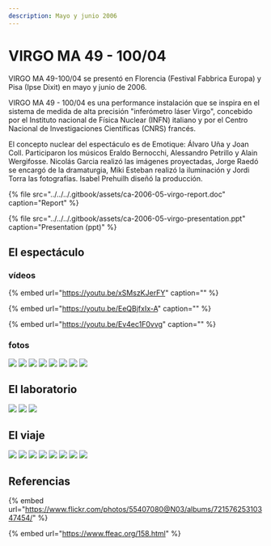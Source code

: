 ```yaml
---
description: Mayo y junio 2006
---
```


# VIRGO MA 49 - 100/04

VIRGO MA 49-100/04 se presentó en Florencia \(Festival Fabbrica Europa\) y Pisa \(Ipse Dixit\) en mayo y junio de 2006.

VIRGO MA 49 - 100/04 es una performance instalación que se inspira en el sistema de medida de alta precisión "inferómetro láser Virgo", concebido por el Instituto nacional de Física Nuclear \(INFN\) italiano y por el Centro Nacional de Investigaciones Científicas \(CNRS\) francés.

El concepto nuclear del espectáculo es de Emotique: Álvaro Uña y Joan Coll. Participaron los músicos Eraldo Bernocchi, Alessandro Petrillo y Alain Wergifosse. Nicolás Garcia realizó las imágenes proyectadas, Jorge Raedó se encargó de la dramaturgia, Miki Esteban realizó la iluminación y Jordi Torra las fotografías. Isabel Prehuilh diseñó la producción.

{% file src="../../../.gitbook/assets/ca-2006-05-virgo-report.doc" caption="Report" %}

{% file src="../../../.gitbook/assets/ca-2006-05-virgo-presentation.ppt" caption="Presentation \(ppt\)" %}

## El espectáculo

### vídeos

{% embed url="https://youtu.be/xSMszKJerFY" caption="" %}

{% embed url="https://youtu.be/EeQBjfxIx-A" caption="" %}

{% embed url="https://youtu.be/Ev4ec1F0vvg" caption="" %}

### fotos

![](../../../.gitbook/assets/ca-2006-05-virgo-2-.jpg) ![](../../../.gitbook/assets/ca-2006-05-virgo-3-.jpg) ![](../../../.gitbook/assets/ca-2006-05-virgo-4-.jpg) ![](../../../.gitbook/assets/ca-2006-05-virgo-5-.jpg) ![](../../../.gitbook/assets/ca-2006-05-virgo-6-.jpg) ![](../../../.gitbook/assets/ca-2006-05-virgo-7-.jpg) ![](../../../.gitbook/assets/ca-2006-05-virgo-8-.jpg) ![](../../../.gitbook/assets/ca-2006-05-virgo-9-.jpg)

## El laboratorio

![](../../../.gitbook/assets/ca-2006-05-virgo-19-.jpg) ![](../../../.gitbook/assets/ca-2006-05-virgo-18-.jpg) ![](../../../.gitbook/assets/ca-2006-05-virgo-1-.jpg)

## El viaje

![](../../../.gitbook/assets/ca-2006-05-virgo-11-.jpg) ![](../../../.gitbook/assets/ca-2006-05-virgo-12-.jpg) ![](../../../.gitbook/assets/ca-2006-05-virgo-13-.jpg) ![](../../../.gitbook/assets/ca-2006-05-virgo-14-.jpg) ![](../../../.gitbook/assets/ca-2006-05-virgo-15-.jpg) ![](../../../.gitbook/assets/ca-2006-05-virgo-16-.jpg) ![](../../../.gitbook/assets/ca-2006-05-virgo-17-.jpg) ![](../../../.gitbook/assets/ca-2006-05-virgo-10-.jpg)

## Referencias 

{% embed url="https://www.flickr.com/photos/55407080@N03/albums/72157625310347454/" %}

{% embed url="https://www.ffeac.org/158.html" %}



